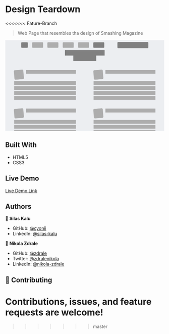 # Design Teardown
<<<<<<< Fature-Branch

> Web Page that resembles tha design of Smashing Magazine

![screenshot](DTScreenShot.png)


## Built With

- HTML5
- CSS3

## Live Demo

[Live Demo Link](https://raw.githack.com/zdrale/DesignTearDown/Fature-Branch/index.html)

## Authors

👤 **Silas Kalu**

- GitHub: [@cyonii ](https://github.com/cyonii )
- LinkedIn: [@silas-kalu](https://www.linkedin.com/in/silas-kalu-2a9a13199/ )

👤 **Nikola Zdrale**

- GitHub: [@zdrale](https://github.com/zdrale)
- Twitter: [@zdralenikola](https://twitter.com/zdralenikola)
- LinkedIn: [@nikola-zdrale](https://www.linkedin.com/in/nikola-zdrale/)

## 🤝 Contributing

Contributions, issues, and feature requests are welcome!
=======
>>>>>>> master
